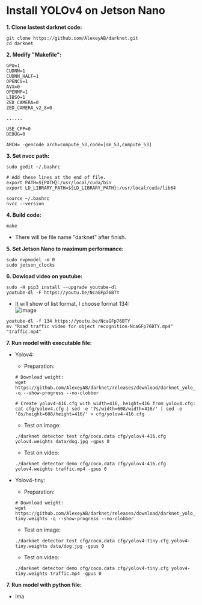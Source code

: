 # Install YOLOv4 on Jetson Nano

**1. Clone lastest darknet code:**
```
git clone https://github.com/AlexeyAB/darknet.git
cd darknet
```
**2. Modify "Makefile":**
```
GPU=1
CUDNN=1
CUDNN_HALF=1
OPENCV=1
AVX=0
OPENMP=1
LIBSO=1
ZED_CAMERA=0
ZED_CAMERA_v2_8=0

......

USE_CPP=0
DEBUG=0

ARCH= -gencode arch=compute_53,code=[sm_53,compute_53]
```

**3. Set nvcc path:**
```
sudo gedit ~/.bashrc
```
```
# Add these lines at the end of file.
export PATH=${PATH}:/usr/local/cuda/bin
export LD_LIBRARY_PATH=${LD_LIBRARY_PATH}:/usr/local/cuda/lib64
```
```
source ~/.bashrc
nvcc --version
```

**4. Build code:**
```
make
```
   - There will be file name "darknet" after finish.

**5. Set Jetson Nano to maximum performance:**
```
sudo nvpmodel -m 0
sudo jetson_clocks
```

**6. Dowload video on youtube:**
```
sudo -H pip3 install --upgrade youtube-dl
youtube-dl -F https://youtu.be/NcaGFp76BTY
```
- It will show of list format, I choose format 134:\
![image](https://user-images.githubusercontent.com/53186326/135750244-1d18a6fc-6fd2-49ad-ac52-ef63dd5f5245.png)
```
youtube-dl -f 134 https://youtu.be/NcaGFp76BTY
mv "Road traffic video for object recognition-NcaGFp76BTY.mp4" "traffic.mp4"
```

**7. Run model with executable file:**
   - Yolov4:
      - Preparation:
      ```
      # Download weight:
      wget https://github.com/AlexeyAB/darknet/releases/download/darknet_yolo_v4_pre/yolov4.weights -q --show-progress --no-clobber

      # Create yolov4-416.cfg with width=416, height=416 from yolov4.cfg:
      cat cfg/yolov4.cfg | sed -e '7s/width=608/width=416/' | sed -e '8s/height=608/height=416/' > cfg/yolov4-416.cfg
      ```
      - Test on image:
      ``` 
      ./darknet detector test cfg/coco.data cfg/yolov4-416.cfg yolov4.weights data/dog.jpg -gpus 0
      ```
      - Test on video:
      ```
      ./darknet detector demo cfg/coco.data cfg/yolov4-416.cfg yolov4.weights traffic.mp4 -gpus 0
      ```
   
   - Yolov4-tiny:
      - Preparation:
      ```
      # Download weight:
      wget https://github.com/AlexeyAB/darknet/releases/download/darknet_yolo_v4_pre/yolov4-tiny.weights -q --show-progress --no-clobber
      ```
      - Test on image:
      ``` 
      ./darknet detector test cfg/coco.data cfg/yolov4-tiny.cfg yolov4-tiny.weights data/dog.jpg -gpus 0
      ```
      - Test on video:
      ```
      ./darknet detector demo cfg/coco.data cfg/yolov4-tiny.cfg yolov4-tiny.weights traffic.mp4 -gpus 0
      ```
**7. Run model with python file:**
   - Ima
